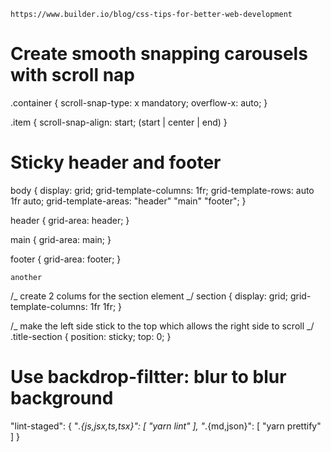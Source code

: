 `https://www.builder.io/blog/css-tips-for-better-web-development`

# Create smooth snapping carousels with scroll nap

.container {
scroll-snap-type: x mandatory;
overflow-x: auto;
}

.item {
scroll-snap-align: start; (start | center | end)
}

# Sticky header and footer

body {
display: grid;
grid-template-columns: 1fr;
grid-template-rows: auto 1fr auto;
grid-template-areas:
"header"
"main"
"footer";
}

header {
grid-area: header;
}

main {
grid-area: main;
}

footer {
grid-area: footer;
}

`another`

/_ create 2 colums for the section element _/
section {
display: grid;
grid-template-columns: 1fr 1fr;
}

/_ make the left side stick to the top which allows the right side to scroll _/
.title-section {
position: sticky;
top: 0;
}

# Use backdrop-filtter: blur to blur background

"lint-staged": {
"_.{js,jsx,ts,tsx}": [
"yarn lint"
],
"_.{md,json}": [
"yarn prettify"
]
}
